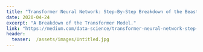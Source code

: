 ```yaml
---
title: "Transformer Neural Network: Step-By-Step Breakdown of the Beast"
date: 2020-04-24
excerpt: "A Breakdown of the Transformer Model."
link: "https://medium.com/data-science/transformer-neural-network-step-by-step-breakdown-of-the-beast-b3e096dc857f"
header:
  teaser:  /assets/images/Untitled.jpg
---
```


